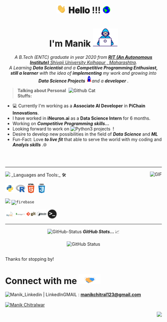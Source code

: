 <h1 align="center"><img src="https://github.com/ChitralwarManik/ChitralwarManik/blob/main/Assets/Hi.gif" width="30px">   𝐇𝐞𝐥𝐥𝐨 !!! <img src="https://github.com/ChitralwarManik/ChitralwarManik/blob/main/Assets/Earth.gif" width="24px"> 
<br>
<h1 align="center">I'm Manik  <img src="https://github.com/ChitralwarManik/ChitralwarManik/blob/main/Assets/Developer.gif" width="80px"> 
</h1>

<p align="center">
  <em>
    A B.Tech (ENTC) graduate in year 2020  from <a href="https://www.ritindia.edu/"> <b>RIT (An Autonomous Institute)</b> Shivaji University Kolhapur
, Maharashtra</a>. <br>
    A Learning <b>Data Scientist </b> and a <b>Competitive Programming Enthusiast, </b> <br><b>still a learner</b>
    with the idea of <b>implementing</b> my work and growing into <b>Data Science Projects </b> <img src="https://github.com/ChitralwarManik/ChitralwarManik/blob/main/Assets/Rocket.gif" width="18px">and a
    <b>developer</b> .
  </em>
</p>

<img align="right" width=300px alt="Github Cat" src="https://user-images.githubusercontent.com/74038190/235224431-e8c8c12e-6826-47f1-89fb-2ddad83b3abf.gif" width="300" />


>**Talking about Personal Stuffs:**

- 💻 Currently I'm working as a **Associate AI Developer** in **PiChain Innovations**.
- I have worked in **iNeuron.ai** as a **Data Science Intern** for 6 months.
- Working on **_Competitive Programming skills..._**
- Looking forward to work on <img alt="Python3" width="22px" src="https://cdn.jsdelivr.net/npm/simple-icons@v3/icons/python.svg" /> projects &nbsp;!
- Desire to develop new possibilities in the field of **_Data Science_** and **_ML_**
- Fun-Fact: Love **_to live fit_** that able to serve the world with my coding and **_Analyis skills_** .🌐

<br><br>

<hr>
<img src="https://user-images.githubusercontent.com/74038190/212284087-bbe7e430-757e-4901-90bf-4cd2ce3e1852.gif" width="100">
_Languages and Tools:_ 🛠  <img align="right" alt="GIF" height="60px" src="https://media.giphy.com/media/du3J3cXyzhj75IOgvA/giphy.gif" />

<code><img height="30" src="https://raw.githubusercontent.com/github/explore/80688e429a7d4ef2fca1e82350fe8e3517d3494d/topics/python/python.png"></code>
<code><img height="30" src="https://raw.githubusercontent.com/github/explore/80688e429a7d4ef2fca1e82350fe8e3517d3494d/topics/r/r.png"></code>
<code><img height="30" src="https://raw.githubusercontent.com/github/explore/80688e429a7d4ef2fca1e82350fe8e3517d3494d/topics/html/html.png"></code>
<code><img height="30" src="https://raw.githubusercontent.com/github/explore/5c058a388828bb5fde0bcafd4bc867b5bb3f26f3/topics/css/css.png"></code>
<!-------<code><img height="30" src="https://raw.githubusercontent.com/github/explore/80688e429a7d4ef2fca1e82350fe8e3517d3494d/topics/nodejs/nodejs.png"></code>---->
<code><img height="30" src="https://www.vectorlogo.zone/logos/google_cloud/google_cloud-icon.svg"></code>
<code><img src="https://www.vectorlogo.zone/logos/firebase/firebase-icon.svg" alt="firebase" width="40" height="30"/> </a></code>

<code><img height="30" src="https://raw.githubusercontent.com/github/explore/80688e429a7d4ef2fca1e82350fe8e3517d3494d/topics/mysql/mysql.png"></code>
<code><img height="30" src="https://raw.githubusercontent.com/github/explore/80688e429a7d4ef2fca1e82350fe8e3517d3494d/topics/mongodb/mongodb.png"></code>
<code><img height="30" src="https://raw.githubusercontent.com/github/explore/80688e429a7d4ef2fca1e82350fe8e3517d3494d/topics/git/git.png"></code>
<code><img height="30" src="https://raw.githubusercontent.com/github/explore/80688e429a7d4ef2fca1e82350fe8e3517d3494d/topics/bash/bash.png"></code>
<code><img height="30" src="https://raw.githubusercontent.com/github/explore/80688e429a7d4ef2fca1e82350fe8e3517d3494d/topics/terminal/terminal.png"></code>
<!-----<code><img height="30" src="https://raw.githubusercontent.com/github/explore/80688e429a7d4ef2fca1e82350fe8e3517d3494d/topics/php/php.png"></code>------>
<hr>

<p align="center">
<img src="https://media.giphy.com/media/VgCDAzcKvsR6OM0uWg/giphy.gif" width="30px" alt="GitHub-Status"/>&nbsp;<i><b>GitHub Stats... </b></i>📈<br><br>
<img src="https://github-readme-stats.vercel.app/api?username=ChitralwarManik&count_private=true&show_icons=true&theme=radical" alt="GitHub Status"/>
<!------<img src = "https://github-readme-stats.vercel.app/api/top-langs/?username=Nikhil-Pandarge&show_icons=true&layout=compact&theme=radical" alt="Most Used Languages">---->

</p>

<br> Thanks for stopping by!
<br>

# Connect with me <img src="https://github.com/ChitralwarManik/ChitralwarManik/blob/main/Assets/Handshake.gif" height="32px">
GMAIL : **manikchitral123@gmail.com**
<a href="https://www.linkedin.com/in/chitralwarmanik/">
	<img align="left" alt="Manik_Linkedin | LinkedIn" height="30px" src="https://www.flaticon.com/svg/static/icons/svg/725/725337.svg"/>
</h1></a>

<a href="https://www.linkedin.com/in/chitralwarmanik/" target="blank"><img align="center" src="https://raw.githubusercontent.com/rahuldkjain/github-profile-readme-generator/master/src/images/icons/Social/linked-in-alt.svg" alt="Manik Chitralwar" height="30" width="40" /></a>


<img align="right" src="http://estruyf-github.azurewebsites.net/api/VisitorHit?user=Harshita248&repo=Harshita248&countColorcountColor&countColor=%237B1E7B"/>

